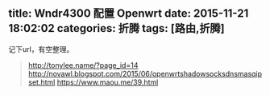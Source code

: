 title: Wndr4300 配置 Openwrt
date: 2015-11-21 18:02:02
categories: 折腾
tags: [路由,折腾]
---

记下url，有空整理。

> http://tonylee.name/?page_id=14 
http://novawl.blogspot.com/2015/06/openwrtshadowsocksdnsmasqipset.html 
https://www.maou.me/39.html